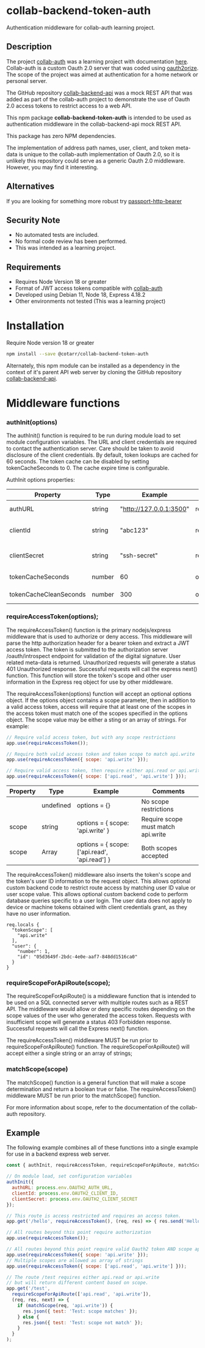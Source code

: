 # collab-backend-token-auth

Authentication middleware for collab-auth learning project.

## Description

The project [collab-auth](https://github.com/cotarr/collab-auth) was a learning project 
with documentation [here](https://cotarr.github.io/collab-auth/).
Collab-auth is a custom Oauth 2.0 server that was coded using 
[oauth2orize](https://github.com/jaredhanson/oauth2orize).
The scope of the project was aimed at authentication for a home network or personal server.

The GitHub repository [collab-backend-api](https://github.com/cotarr/collab-backend-api) 
was a mock REST API that was added as part of the collab-auth project 
to demonstrate the use of Oauth 2.0 access tokens to restrict access to a web API.

This npm package <b>collab-backend-token-auth</b> is intended to be used as authentication middleware in the 
collab-backend-api mock REST API.

This package has zero NPM dependencies.

The implementation of address path names, user, client, and token meta-data is unique to the collab-auth implementation 
of Oauth 2.0, so it is unlikely this repository could serve as a generic Oauth 2.0 middleware. 
However, you may find it interesting.

## Alternatives

If you are looking for something more robust try 
[passport-http-bearer](http://www.passportjs.org/packages/passport-http-bearer/)

## Security Note

* No automated tests are included.
* No formal code review has been performed.
* This was intended as a learning project.

## Requirements

- Requires Node Version 18 or greater
- Format of JWT access tokens compatible with [collab-auth](https://github.com/cotarr/collab-auth.git)
- Developed using Debian 11, Node 18, Express 4.18.2
- Other environments not tested (This was a learning project)

# Installation

Require Node version 18 or greater

```bash
npm install --save @cotarr/collab-backend-token-auth
```

Alternately, this npm module can be installed as a dependency in the context of it's parent API web server
by cloning the GitHub repository [collab-backend-api](https://github.com/cotarr/collab-backend-api).

# Middleware functions

### authInit(options)

The authInit() function is required to be run during module load to set module configuration variables.
The URL and client credentials are required to contact the authentication server.
Care should be taken to avoid disclosure of the client credentials.
By default, token lookups are cached for 60 seconds. The token cache can be
disabled by setting tokenCacheSeconds to 0. The cache expire time is configurable.

AuthInit options properties:

| Property               | Type   | Example                 | Need     | Comments                   |
| ---------------------- | ------ | ----------------------- | -------- | -------------------------- |
| authURL                | string | "http://127.0.0.1:3500" | required | Authorization Server URL   |
| clientId               | string | "abc123"                | required | Client account credentials |
| clientSecret           | string | "ssh-secret"            | required | Client account credentials |
| tokenCacheSeconds      | number | 60                      | optional | Default 60 sec.            |
| tokenCacheCleanSeconds | number | 300                     | optional | Default 300 sec.           |

### requireAccessToken(options);

The requireAccessToken() function is the primary nodejs/express middleware 
that is used to authorize or deny access. This middleware will parse the http 
authorization header for a bearer token and extract a JWT access token.
The token is submitted to the authorization server /oauth/introspect endpoint 
for validation of the digital signature. User related meta-data is returned. 
Unauthorized requests will generate a status 401 Unauthorized response. 
Successful requests will call the express next() function. 
This function will store the token's scope and other user information 
in the Express req object for use by other middleware.

The requireAccessToken(options) function will accept an optional options object.
If the options object contains a scope parameter, then in addition to a valid
access token, access will require that at least one of the scopes in the access token must match 
one of the scopes specified in the options object. The scope value may be either
a sting or an array of strings.  For example:

```js
// Require valid access token, but with any scope restrictions
app.use(requireAccessToken()); 

// Require both valid access token and token scope to match api.write
app.use(requireAccessToken({ scope: 'api.write' })); 

// Require valid access token, then require either api.read or api.write
app.use(requireAccessToken({ scope: ['api.read', 'api.write'] })); 
```

| Property | Type      | Example                                       | Comments                           |
| -------- | ------    | --------------------------------------------- | ---------------------------------- |
|          | undefined | options = {}                                  | No scope restrictions              |
| scope    | string    | options = { scope: 'api.write' }              | Require scope must match api.write |
| scope    | Array     | options = { scope: ['api.read', 'api.read'] } | Both scopes accepted               |

The requireAccessToken() middleware also inserts the token's scope 
and the token's user ID information to the request object.
This allows optional custom backend code to restrict route 
access by matching user ID value or user scope value. 
This allows optional custom backend code to perform database 
queries specific to a user login. The user data does not apply to device or 
machine tokens obtained with client credentials grant, as they 
have no user information.

```
req.locals {
  "tokenScope": [
    "api.write"
  ],
  "user": {
    "number": 1,
    "id": "05d3649f-2bdc-4e0e-aaf7-848dd1516ca0"
  }
}
```

### requireScopeForApiRoute(scope);

The requireScopeForApiRoute() is a middleware function that is intended to 
be used on a SQL connected server with multiple routes such as a REST API. 
The middleware would allow or deny specific routes depending on the scope 
values of the user who generated the access token.
Requests with insufficient scope will generate a status 403 Forbidden response. 
Successful requests will call the Express next() function. 

The requireAccessToken() middleware MUST be run prior to requireScopeForApiRoute() function.
The requireScopeForApiRoute() will accept either a single string or an array of strings;

### matchScope(scope)

The matchScope() function is a general function that will make a scope determination
and return a boolean true or false. The requireAccessToken() middleware MUST 
be run prior to the matchScope() function.

For more information about scope, refer to the documentation of the collab-auth repository.

## Example

The following example combines all of these functions into a single example for use 
in a backend express web server.

```js
const { authInit, requireAccessToken, requireScopeForApiRoute, matchScope } = require('@cotarr/collab-backend-token-auth');

// On module load, set configuration variables
authInit({
  authURL: process.env.OAUTH2_AUTH_URL,
  clientId: process.env.OAUTH2_CLIENT_ID,
  clientSecret: process.env.OAUTH2_CLIENT_SECRET
});

// This route is access restricted and requires an access token.
app.get('/hello', requireAccessToken(), (req, res) => { res.send('Hello World'); });

// All routes beyond this point require authorization
app.use(requireAccessToken());

// All routes beyond this point require valid Oauth2 token AND scope api.write
app.use(requireAccessToken({ scope: 'api.write' }));
// Multiple scopes are allowed as array of strings
app.use(requireAccessToken({ scope: ['api.read', 'api.write'] }));

// The route /test requires either api.read or api.write
// but will return different content based on scope.
app.get('/test',
  requireScopeForApiRoute(['api.read', 'api.write']),
  (req, res, next) => {
    if (matchScope(req, 'api.write')) {
      res.json({ test: 'Test: scope matches' });
    } else {
      res.json({ test: 'Test: scope not match' });
    }
  }
);
```
